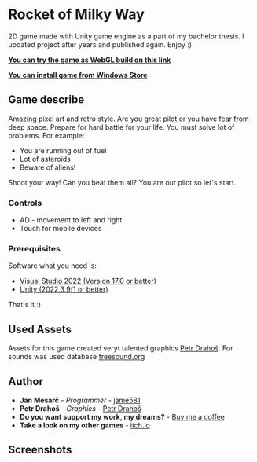 # Rocket of Milky Way
2D game made with Unity game engine as a part of my bachelor thesis. I updated project after years and published again. Enjoy :)


**[You can try the game as WebGL build on this link](https://jame581.itch.io/romw)**

**[You can install game from Windows Store](https://apps.microsoft.com/store/detail/rocket-of-milky-way/9NBLGGH52KFB)**

## Game describe

Amazing pixel art and retro style. Are you great pilot or you have fear from deep space. Prepare for hard battle for your life.
You must solve lot of problems. For example:
- You are running out of fuel
- Lot of asteroids
- Beware of aliens!

Shoot your way! Can you beat them all? You are our pilot so let´s start. 

### Controls

* AD - movement to left and right
* Touch for mobile devices

### Prerequisites

Software what you need is:

* [Visual Studio 2022 (Version 17.0 or better)](https://visualstudio.microsoft.com/)
* [Unity (2022.3.9f1 or better)](https://unity.com/download)

That's it :)

## Used Assets

Assets for this game created veryt talented graphics [Petr Drahoš](http://www.petrdrahos.cz/). For sounds was used database [freesound.org](https://freesound.org/)

## Author

* **Jan Mesarč** - *Programmer* - [jame581](https://jame581.azurewebsites.net/)
* **Petr Drahoš** - *Graphics* - [Petr Drahoš](http://www.petrdrahos.cz/)
* **Do you want support my work, my dreams?** - [Buy me a coffee](https://www.buymeacoffee.com/jame581)
* **Take a look on my other games** - [itch.io](https://jame581.itch.io/)

## Screenshots
